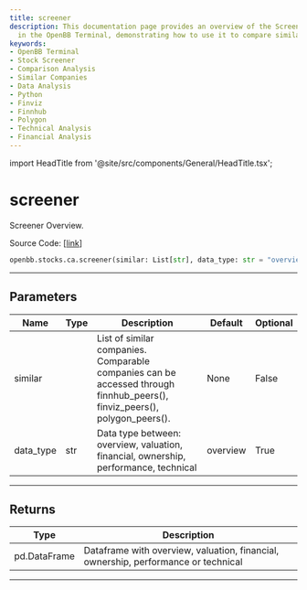 ```yaml
---
title: screener
description: This documentation page provides an overview of the Screener feature
  in the OpenBB Terminal, demonstrating how to use it to compare similar companies.
keywords:
- OpenBB Terminal
- Stock Screener
- Comparison Analysis
- Similar Companies
- Data Analysis
- Python
- Finviz
- Finnhub
- Polygon
- Technical Analysis
- Financial Analysis
---
```


import HeadTitle from '@site/src/components/General/HeadTitle.tsx';

<HeadTitle title="screener - Ca - Stocks - Reference | OpenBB SDK Docs" />

# screener

Screener Overview.

Source Code: [[link](https://github.com/OpenBB-finance/OpenBBTerminal/tree/main/openbb_terminal/stocks/comparison_analysis/finviz_compare_model.py#L53)]

```python
openbb.stocks.ca.screener(similar: List[str], data_type: str = "overview")
```

---

## Parameters

| Name | Type | Description | Default | Optional |
| ---- | ---- | ----------- | ------- | -------- |
| similar |  | List of similar companies.<br/>Comparable companies can be accessed through<br/>finnhub_peers(), finviz_peers(), polygon_peers(). | None | False |
| data_type | str | Data type between: overview, valuation, financial, ownership, performance, technical | overview | True |


---

## Returns

| Type | Description |
| ---- | ----------- |
| pd.DataFrame | Dataframe with overview, valuation, financial, ownership, performance or technical |
---

